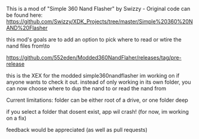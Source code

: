 This is a mod of "Simple 360 Nand Flasher" by Swizzy - Original code can be found here: https://github.com/Swizzy/XDK_Projects/tree/master/Simple%20360%20NAND%20Flasher

this mod's goals are to add an option to pick where to read or wtire the nand files from\to


https://github.com/552eden/Modded360NandFlaher/releases/tag/pre-release 

this is the XEX for the modded simple360nandflasher im working on if anyone wants to check it out. instead of only working in its own folder, you can now choose where to dup the nand to or read the nand from

Current limitations: folder can be either root of a drive, or one folder deep

if you select a folder that dosent exist, app wil crash! (for now, im working on a fix)

feedback would be appreciated (as well as pull requests)
